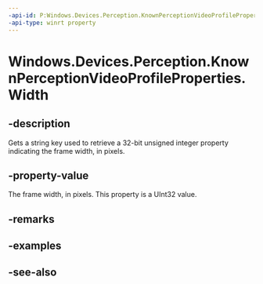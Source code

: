 ```yaml
---
-api-id: P:Windows.Devices.Perception.KnownPerceptionVideoProfileProperties.Width
-api-type: winrt property
---
```


<!-- Property syntax
public string Width { get; }
-->

# Windows.Devices.Perception.KnownPerceptionVideoProfileProperties.Width

## -description
Gets a string key used to retrieve a 32-bit unsigned integer property indicating the frame width, in pixels.

## -property-value
The frame width, in pixels. This property is a UInt32 value.

## -remarks

## -examples

## -see-also
